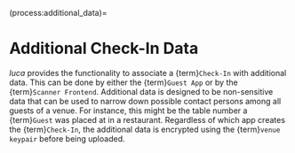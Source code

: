 (process:additional_data)=
# Additional Check-In Data

_luca_ provides the functionality to associate a {term}`Check-In` with additional data.
This can be done by either the {term}`Guest App` or by the {term}`Scanner Frontend`.
Additional data is designed to be non-sensitive data that can be used to narrow down possible contact persons among all guests of a venue.
For instance, this might be the table number a {term}`Guest` was placed at in a restaurant.
Regardless of which app creates the {term}`Check-In`, the additional data is encrypted using the {term}`venue keypair` before being uploaded.

